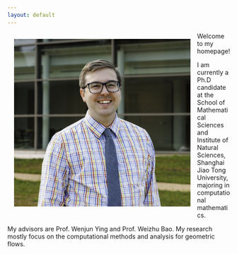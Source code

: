 ```yaml
---
layout: default
---
```

<img style="width=375px;height=375px;float:left;padding:15px;"
src="/images/mcgee_headshot_prim_trimmed.jpg" alt="" width="399" height="379">

Welcome to my homepage!

I am currently a Ph.D candidate at the School of Mathematical Sciences and Institute of Natural Sciences, Shanghai Jiao Tong University, majoring in computational mathematics.

My advisors are Prof. Wenjun Ying and Prof. Weizhu Bao. My research mostly focus on the computational methods and analysis for geometric flows.
